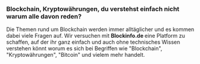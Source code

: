 <h3 class="home-section-headline">Blockchain, Kryptowährungen, du verstehst einfach nicht warum alle davon reden?</h3>
<p>
  Die Themen rund um Blockchain werden immer alltäglicher und es kommen dabei viele Fragen auf. Wir versuchen mit <strong> Blockinfo.de </strong>
  eine Platform zu schaffen, auf der ihr ganz einfach und auch ohne technisches Wissen verstehen könnt worum es sich bei Begriffen wie "Blockchain", "Kryptowährungen", "Bitcoin" und vielem mehr handelt.
</p>